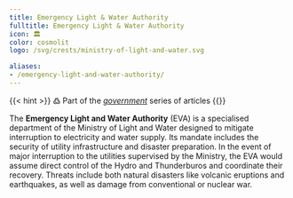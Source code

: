 ```yaml
---
title: Emergency Light & Water Authority
fulltitle: Emergency Light & Water Authority
icon: 🏛️
color: cosmolit
logo: /svg/crests/ministry-of-light-and-water.svg

aliases:
- /emergency-light-and-water-authority/
---
```

{{< hint >}}
߷ Part of the *[government](/government/)* series of articles
{{</hint>}}

The <span class="fi fi-min-light-and-water fis"></span> **Emergency Light and Water Authority** (EVA) is a specialised department of the Ministry of Light and Water designed to mitigate interruption to electricity and water supply. Its mandate includes the security of utility infrastructure and disaster preparation. In the event of major interruption to the utilities supervised by the Ministry, the EVA would assume direct control of the Hydro and Thunderburos and coordinate their recovery. Threats include both natural disasters like volcanic eruptions and earthquakes, as well as damage from conventional or nuclear war.